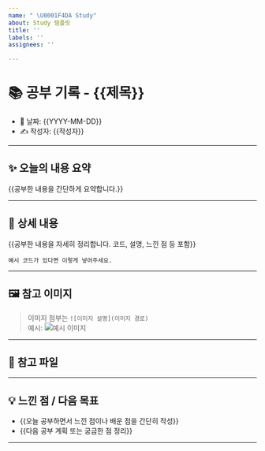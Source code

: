 ```yaml
---
name: " \U0001F4DA Study"
about: Study 템플릿
title: ''
labels: ''
assignees: ''

---
```


# 📚 공부 기록 - {{제목}}

- 📅 날짜: {{YYYY-MM-DD}}
- ✍️ 작성자: {{작성자}}

---

## ✨ 오늘의 내용 요약
{{공부한 내용을 간단하게 요약합니다.}}

---

## 📖 상세 내용
{{공부한 내용을 자세히 정리합니다. 코드, 설명, 느낀 점 등 포함}}

```예시 코드가 있다면 이렇게 넣어주세요.```

---

## 🖼️ 참고 이미지  
> 이미지 첨부는 `![이미지 설명](이미지 경로)`  
예시:
![예시 이미지](./images/example.png)

---

## 📎 참고 파일  


---

## 💡 느낀 점 / 다음 목표
- {{오늘 공부하면서 느낀 점이나 배운 점을 간단히 작성}}
- {{다음 공부 계획 또는 궁금한 점 정리}}

---
